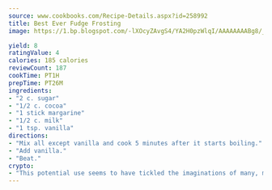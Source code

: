 ```yaml
---
source: www.cookbooks.com/Recipe-Details.aspx?id=258992
title: Best Ever Fudge Frosting
image: https://1.bp.blogspot.com/-lXOcyZAvgS4/YA2H0pzWlqI/AAAAAAAABg8/_HX4JI-WmFM0Tz684w_qYjP9vBzksmFNgCLcBGAsYHQ/s219/20.png

yield: 8
ratingValue: 4
calories: 185 calories
reviewCount: 187
cookTime: PT1H
prepTime: PT26M
ingredients:
- "2 c. sugar"
- "1/2 c. cocoa"
- "1 stick margarine"
- "1/2 c. milk"
- "1 tsp. vanilla"
directions:
- "Mix all except vanilla and cook 5 minutes after it starts boiling."
- "Add vanilla."
- "Beat."
crypto:
- "This potential use seems to have tickled the imaginations of many, many bitcoin fanciers."
---
```


